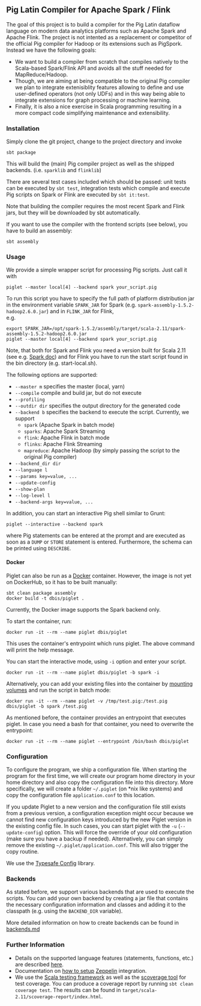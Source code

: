 ## Pig Latin Compiler for Apache Spark / Flink ##

The goal of this project is to build a compiler for the Pig Latin dataflow language on modern data analytics
platforms such as Apache Spark and Apache Flink. The project is not intented as a replacement or competitor of
the official Pig compiler for Hadoop or its extensions such as PigSpork. Instead we have the following goals:

 * We want to build a compiler from scratch that compiles natively to the Scala-based Spark/Flink API and avoids all the
   stuff needed for MapReduce/Hadoop.
 * Though, we are aiming at being compatible to the original Pig compiler we plan to integrate extenisiblity features
   allowing to define and use user-defined operators (not only UDFs) and in this way being able to integrate extensions
   for graph processing or machine learning.
 * Finally, it is also a nice exercise in Scala programming resulting in a more compact code simplifying maintenance
   and extensibility.

### Installation ###

Simply clone the git project, change to the project directory and invoke

```
sbt package
```

This will build the (main) Pig compiler project as well as the shipped backends.
(i.e. `sparklib` and `flinklib`)

There are several test cases included which should be passed: unit
tests can be executed by `sbt test`, integration tests which compile
and execute Pig scripts on Spark or Flink are executed by `sbt it:test`.

Note that building the compiler requires the most recent Spark and Flink jars, but they will be downloaded by sbt automatically.

If you want to use the compiler with the frontend scripts (see below),
you have to build an assembly:

```
sbt assembly
```

### Usage ###

We provide a simple wrapper script for processing Pig scripts. Just call it with

```
piglet --master local[4] --backend spark your_script.pig
```
To run this script you have to specify the full path of platform distribution jar in the environment 
variable `SPARK_JAR` for Spark (e.g. `spark-assembly-1.5.2-hadoop2.6.0.jar`) and in `FLINK_JAR` for Flink,  
e.g.

```
export SPARK_JAR=/opt/spark-1.5.2/assembly/target/scala-2.11/spark-assembly-1.5.2-hadoop2.6.0.jar
piglet --master local[4] --backend spark your_script.pig
```
Note, that both for Spark and Flink you need a version built for Scala 2.11 (see e.g. 
[Spark doc](http://spark.apache.org/docs/latest/building-spark.html#building-for-scala-211))
and for Flink you have to run the start script found in the bin directory (e.g. start-local.sh).

The following options are supported:
 * `--master m` specifies the master (local, yarn)
 * `--compile` compile and build jar, but do not execute
 * `--profiling` 
 * `--outdir dir` specifies the output directory for the generated code
 * `--backend b` specifies the backend to execute the script. Currently, we support 
    * `spark` (Apache Spark in batch mode)
    * `sparks`: Apache Spark Streaming
    * `flink`: Apache Flink in batch mode
    * `flinks`: Apache Flink Streaming
    * `mapreduce`: Apache Hadoop (by simply passing the script to the original Pig compiler)
 * `--backend_dir dir`
 * `--language l`
 * `--params key=value, ...`
 * `--update-config`
 * `--show-plan`
 * `--log-level l`
 * `--backend-args key=value, ...` 

In addition, you can start an interactive Pig shell similar to Grunt:

```
piglet --interactive --backend spark
```

where Pig statements can be entered at the prompt and are executed as soon as
a `DUMP` or `STORE` statement is entered. Furthermore, the schema can be printed using `DESCRIBE`.

#### Docker ####

Piglet can also be run as a [Docker](https://www.docker.com/) container. However, the image is not 
yet on DockerHub, so it has to be built manually:
```
sbt clean package assembly
docker build -t dbis/piglet .
```

Currently, the Docker image supports the Spark backend only. 

To start the container, run:
```
docker run -it --rm --name piglet dbis/piglet 
```

This uses the container's entrypoint which runs piglet. The above command will print the help message.

You can start the interactive mode, using `-i` option and enter your script. 

```
docker run -it --rm --name piglet dbis/piglet -b spark -i
```

Alternatively, you can add your existing files into the container by [mounting volumes](https://docs.docker.com/engine/userguide/dockervolumes/#mount-a-host-file-as-a-data-volume) and run the script in batch mode:
```
docker run -it --rm --name piglet -v /tmp/test.pig:/test.pig dbis/piglet -b spark /test.pig
```

As mentioned before, the container provides an entrypoint that executes piglet. In case you need a bash for that container, 
you need to overwrite the entrypoint:
```
docker run -it --rm --name piglet --entrypoint /bin/bash dbis/piglet 
```

### Configuration ###

To configure the program, we ship a configuration file. When starting the program for the first time, we will create our program home directory in your home directory and also copy the configuration file into this directory.
More specifically, we will create a folder `~/.piglet` (on *nix like systems) and copy the configuration file `application.conf` to this location.

If you update Piglet to a new version and the configuration file still exists from a previous version, a configuration exception might occur because we cannot find new configuration keys introduced by the new Piglet version in the existing config file. In such cases, you can start piglet with the `-u` (`--update-config`) option. This will force the override of your old configuration (make sure you have a backup if needed). Alternatively, you can simply remove the existing `~/.piglet/application.conf`. This will also trigger the copy routine.

We use the [Typesafe Config](https://github.com/typesafehub/config/) library.

### Backends ###

As stated before, we support various backends that are used to execute the scripts. You can add your own backend by creating a jar file that contains the necessary configuration information and
classes and adding it to the classpath (e.g. using the `BACKEND_DIR` variable).

More detailed information on how to create backends can be found in [backends.md](backends.md)

### Further Information ###

 * Details on the supported language features (statements, functions, etc.) are described [here](Language.md).
 * Documentation on [how to setup](Zeppelin.md) [Zeppelin](https://zeppelin.incubator.apache.org/) integration.
 * We use the [Scala testing framework](http://www.scalatest.org/) as well as the [scoverage tool](http://scoverage.org/) 
   for test coverage. You can produce a coverage report by running `sbt clean coverage test`. The results can be found in
   `target/scala-2.11/scoverage-report/index.html`.
